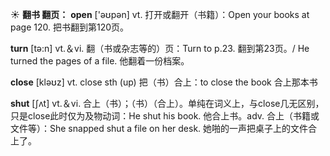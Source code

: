 ☀ <span class="category">**翻书 翻页：**</span>
<span class="vocabulary">**open**</span> ['əʊpən] 
<span class="definition">vt. 打开或翻开（书籍）：</span>Open your books at page 120. 把书翻到第120页。

<span class="vocabulary">**turn**</span> [tə:n] 
<span class="definition">vt.＆vi. 翻（书或杂志等的）页：</span>Turn to p.23. 翻到第23页。/ He turned the pages of a file. 他翻着一份档案。

<span class="vocabulary">**close**</span> [kləʊz] 
<span class="definition">vt. close sth (up) 把（书）合上：</span>to close the book 合上那本书

<span class="vocabulary">**shut**</span> [ʃʌt] 
<span class="definition">vt.＆vi. 合上（书）；（书）（合上）。单纯在词义上，与close几无区别，只是close此时仅为及物动词：</span>He shut his book. 他合上书。<span class="definition">adv. 合上（书籍或文件等）：</span>She snapped shut a file on her desk. 她啪的一声把桌子上的文件合上了。

